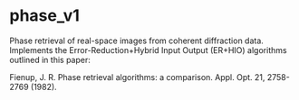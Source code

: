 # phase_v1
Phase retrieval of real-space images from coherent diffraction data. Implements the Error-Reduction+Hybrid Input Output (ER+HIO) algorithms outlined in this paper:

Fienup, J. R. Phase retrieval algorithms: a comparison. Appl. Opt. 21, 2758-2769 (1982).
